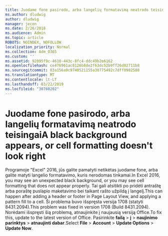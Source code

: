 ```yaml
---
title: Juodame fone pasirodo, arba langelių formatavimą neatrodo teisingai
ms.author: dludwig
author: dludwig
manager: jecon
ms.date: 2/26/2018
ms.audience: Admin
ms.topic: article
ROBOTS: NOINDEX, NOFOLLOW
localization_priority: Normal
ms.collection: Adm_O365
ms.custom: ''
ms.assetid: 92095f9c-4610-443c-8fc4-ddc49b2e6162
ms.openlocfilehash: ce476961ac8126b8de2f63dc52b9ff26d02711b8
ms.sourcegitcommit: 03a156a9c9740521155a30775492c7dff0982588
ms.translationtype: MT
ms.contentlocale: lt-LT
ms.lasthandoff: 03/22/2019
ms.locfileid: "30760202"
---
```

# <a name="a-black-background-appears-or-cell-formatting-doesnt-look-right"></a><span data-ttu-id="1d721-102">Juodame fone pasirodo, arba langelių formatavimą neatrodo teisingai</span><span class="sxs-lookup"><span data-stu-id="1d721-102">A black background appears, or cell formatting doesn't look right</span></span>

<span data-ttu-id="1d721-103">Programoje "Excel" 2016, jūs galite pamatyti netikėtas juodame fone, arba galite matyti langelio formatavimo, kuris nerodomas tinkamai.</span><span class="sxs-lookup"><span data-stu-id="1d721-103">In Excel 2016, you may see an unexpected black background, or you may see cell formatting that does not appear properly.</span></span> <span data-ttu-id="1d721-104">Tai gali atsitikti po pridėti antraštę arba poraštę puslapio maketavimo bei taikant rašto užpildą į langelį.</span><span class="sxs-lookup"><span data-stu-id="1d721-104">This can happen after adding a header or footer in Page Layout View, and applying a pattern fill to a cell.</span></span> <span data-ttu-id="1d721-105">Ši problema buvo išspręsta versija 1708 (statyti 8431.2094).</span><span class="sxs-lookup"><span data-stu-id="1d721-105">This problem was fixed in version 1708 (Build 8431.2094).</span></span> <span data-ttu-id="1d721-106">Norėdami išspręsti šią problemą, atnaujinkite į naujausią versiją Office.</span><span class="sxs-lookup"><span data-stu-id="1d721-106">To fix this, update to the latest version of Office.</span></span> <span data-ttu-id="1d721-107">Pasirinkite **failą** \> **į** \> **naujinimo parinktys** \> **atnaujinti dabar**.</span><span class="sxs-lookup"><span data-stu-id="1d721-107">Select **File** \> **Account** \> **Update Options** \> **Update Now**.</span></span>
  

